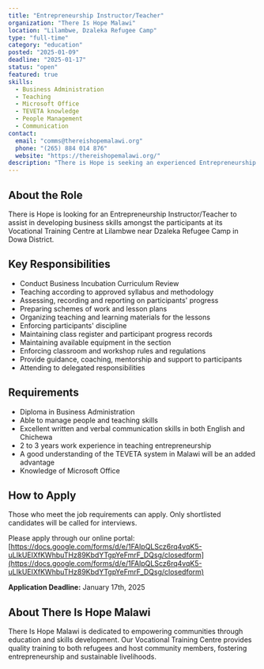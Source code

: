 ```yaml
---
title: "Entrepreneurship Instructor/Teacher"
organization: "There Is Hope Malawi"
location: "Lilambwe, Dzaleka Refugee Camp"
type: "full-time"
category: "education"
posted: "2025-01-09"
deadline: "2025-01-17"
status: "open"
featured: true
skills:
  - Business Administration
  - Teaching
  - Microsoft Office
  - TEVETA knowledge
  - People Management
  - Communication
contact:
  email: "comms@thereishopemalawi.org"
  phone: "(265) 884 014 876"
  website: "https://thereishopemalawi.org/"
description: "There is Hope is seeking an experienced Entrepreneurship Instructor to develop business skills amongst participants at our Vocational Training Centre. The ideal candidate will have a Diploma in Business Administration and strong teaching experience."
---
```


## About the Role

There is Hope is looking for an Entrepreneurship Instructor/Teacher to assist in developing business skills amongst the participants at its Vocational Training Centre at Lilambwe near Dzaleka Refugee Camp in Dowa District.

## Key Responsibilities

- Conduct Business Incubation Curriculum Review
- Teaching according to approved syllabus and methodology
- Assessing, recording and reporting on participants' progress
- Preparing schemes of work and lesson plans
- Organizing teaching and learning materials for the lessons
- Enforcing participants' discipline
- Maintaining class register and participant progress records
- Maintaining available equipment in the section
- Enforcing classroom and workshop rules and regulations
- Provide guidance, coaching, mentorship and support to participants
- Attending to delegated responsibilities

## Requirements

- Diploma in Business Administration
- Able to manage people and teaching skills
- Excellent written and verbal communication skills in both English and Chichewa
- 2 to 3 years work experience in teaching entrepreneurship
- A good understanding of the TEVETA system in Malawi will be an added advantage
- Knowledge of Microsoft Office

## How to Apply

Those who meet the job requirements can apply. Only shortlisted candidates will be called for interviews.

Please apply through our online portal: [https://docs.google.com/forms/d/e/1FAIpQLScz6rq4vqK5-uLIkUEIXfKWhbuTHz89KbdYTgpYeFmrF_DQsg/closedform](https://docs.google.com/forms/d/e/1FAIpQLScz6rq4vqK5-uLIkUEIXfKWhbuTHz89KbdYTgpYeFmrF_DQsg/closedform)

**Application Deadline:** January 17th, 2025

## About There Is Hope Malawi

There Is Hope Malawi is dedicated to empowering communities through education and skills development. Our Vocational Training Centre provides quality training to both refugees and host community members, fostering entrepreneurship and sustainable livelihoods.
